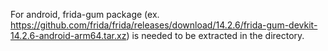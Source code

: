 For android, frida-gum package (ex. https://github.com/frida/frida/releases/download/14.2.6/frida-gum-devkit-14.2.6-android-arm64.tar.xz) is needed to be extracted in the directory.
